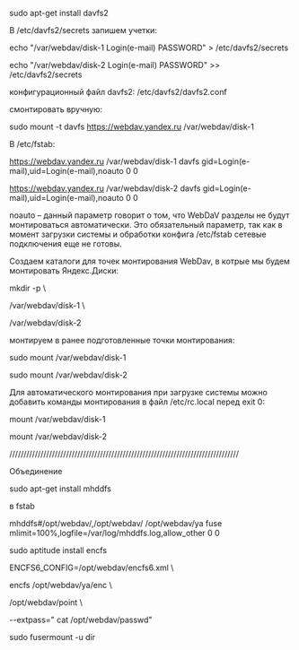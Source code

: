 sudo apt-get install davfs2

В /etc/davfs2/secrets запишем учетки:

echo "/var/webdav/disk-1 Login(e-mail) PASSWORD" > /etc/davfs2/secrets

echo "/var/webdav/disk-2 Login(e-mail) PASSWORD" >> /etc/davfs2/secrets

конфигурационный файл davfs2: /etc/davfs2/davfs2.conf

смонтировать вручную:

sudo mount -t davfs https://webdav.yandex.ru /var/webdav/disk-1

В /etc/fstab:

https://webdav.yandex.ru /var/webdav/disk-1 davfs gid=Login(e-mail),uid=Login(e-mail),noauto 0 0

https://webdav.yandex.ru /var/webdav/disk-2 davfs gid=Login(e-mail),uid=Login(e-mail),noauto 0 0

noauto – данный параметр говорит о том, что WebDaV разделы не будут монтироваться автоматически. Это обязательный параметр, так как в момент загрузки системы и обработки конфига /etc/fstab сетевые подключения еще не готовы.

Создаем каталоги для точек монтирования WebDav, в котрые мы будем монтировать Яндекс.Диски:

mkdir -p \

/var/webdav/disk-1 \

/var/webdav/disk-2

монтируем в ранее подготовленные точки монтирования:

sudo mount /var/webdav/disk-1

sudo mount /var/webdav/disk-2

Для автоматического монтирования при загрузке системы можно добавить команды монтирования в файл /etc/rc.local перед exit 0:

mount /var/webdav/disk-1

mount /var/webdav/disk-2

/////////////////////////////////////////////////////////////////////////////////

Объединение

sudo apt-get install mhddfs

в fstab

mhddfs#/opt/webdav/<YA1>,/opt/webdav/<YA2> /opt/webdav/ya fuse mlimit=100%,logfile=/var/log/mhddfs.log,allow_other 0 0

sudo aptitude install encfs

ENCFS6_CONFIG=/opt/webdav/encfs6.xml \

encfs /opt/webdav/ya/enc \

/opt/webdav/point \

--extpass=" cat /opt/webdav/passwd"

sudo fusermount -u dir